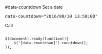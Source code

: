 #data-countdown
Set a date
<pre>
data-countdown="2016/08/10 13:50:00"
</pre>
Call
<pre>
<code>
$(document).ready(function(){
  	$('[data-countdown]').countdown();
});
</code>
</pre>
